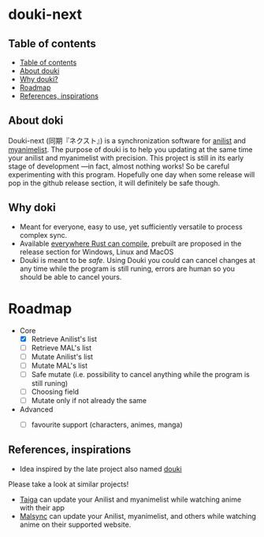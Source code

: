 # douki-next

## <a name='Tableofcontents'></a>Table of contents

*  [Table of contents](#Tableofcontents)
*  [About douki](#Aboutdoki)
*  [Why douki?](#Whydoki)
*  [Roadmap](#Roadmap)
*  [References, inspirations](#Referencesinspirations)

## <a name='Aboutdoki'></a>About doki

Douki-next (同期『ネクスト』) is a synchronization software for [anilist](https://anilist.co) and [myanimelist](https://myanimelist.net). The purpose of douki is to help you updating at the same time your anilist and myanimelist with precision.
This project is still in its early stage of development —in fact, almost nothing works! So be careful experimenting with this program. Hopefully one day when some release will pop in the github release section, it will definitely be safe though.

## <a name='Whydoiki'></a> Why doki

- Meant for everyone, easy to use, yet sufficiently versatile to process complex sync.
- Available [everywhere Rust can compile](https://doc.rust-lang.org/rustc/platform-support.html), prebuilt are proposed in the release section for Windows, Linux and MacOS
- Douki is meant to be *safe*. Using Douki you could can cancel changes at any time while the program is still runing, errors are human so you should be able to cancel yours.


# <a name='Roadmap'></a> Roadmap

- Core
    - [x] Retrieve Anilist's list
    - [ ] Retrieve MAL's list
    - [ ] Mutate Anilist's list
    - [ ] Mutate MAL's list
    - [ ] Safe mutate (i.e. possibility to cancel anything while the program is still runing)
    - [ ] Choosing field
    - [ ] Mutate only if not already the same
- Advanced
    - [ ] favourite support (characters, animes, manga)


## <a name='Referencesinspirations'></a>References, inspirations

* Idea inspired by the late project also named [douki](https://github.com/gilmoreg/douki)

Please take a look at similar projects!

- [Taiga](https://taiga.moe) can update your Anilist and myanimelist while watching anime with their app
- [Malsync](https://malsync.moe) can update your Anilist, myanimelist, and others while watching anime on their supported website.